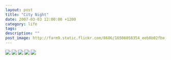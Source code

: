 ```yaml
---
layout: post
title: "City Night"
date: 2007-03-03 12:00:00 +1200
category: life
tags: 
description: ""
post_image: http://farm9.static.flickr.com/8686/16506058354_eeb8b02fbe_o.jpg
---
```

[![](http://farm9.static.flickr.com/8810/17102531676_b376c13764_c.jpg)](http://farm9.static.flickr.com/8810/17102531676_e200821e87_o.jpg)
[![](http://farm9.static.flickr.com/8746/17128483875_fa0b6197be_c.jpg)](http://farm9.static.flickr.com/8746/17128483875_a5fc48d417_o.jpg)
[![](http://farm9.static.flickr.com/8784/16506058734_e9b7007712_c.jpg)](http://farm9.static.flickr.com/8784/16506058734_1025bdd03b_o.jpg)
[![](http://farm8.static.flickr.com/7721/17128483555_3e594a99b2_c.jpg)](http://farm8.static.flickr.com/7721/17128483555_76efefe95f_o.jpg)
[![](http://farm8.static.flickr.com/7685/17102531136_b202bc78c3_c.jpg)](http://farm8.static.flickr.com/7685/17102531136_b430c51916_o.jpg)
